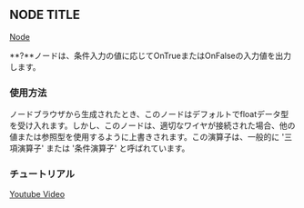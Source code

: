 <!-- panels:start -->
<!-- div:title-panel -->
## NODE TITLE

<!-- div:right-panel -->
<!-- you can get the right directory from "allNodes.md" -->
[Node](./_template/nodes/Root/Operators/README.md#ProtoFlux.Runtimes.Execution.Nodes.ValueConditional`1 ':include')

<!-- div:left-panel -->
**?**ノードは、条件入力の値に応じてOnTrueまたはOnFalseの入力値を出力します。

<!-- TL: Usage -->
### 使用方法

ノードブラウザから生成されたとき、このノードはデフォルトでfloatデータ型を受け入れます。しかし、このノードは、適切なワイヤが接続された場合、他の値または参照型を使用するように上書きされます。この演算子は、一般的に
'三項演算子' または '条件演算子' と呼ばれています。

<!-- TL: Examples -->
<!-- ### 例 -->

<!-- TL: Tutorial -->
### チュートリアル

<!-- Optional -->
[Youtube Video](https://www.youtube-nocookie.com/embed/qIHwqWjaeyU ':include :type=iframe')
<!-- panels:end -->
